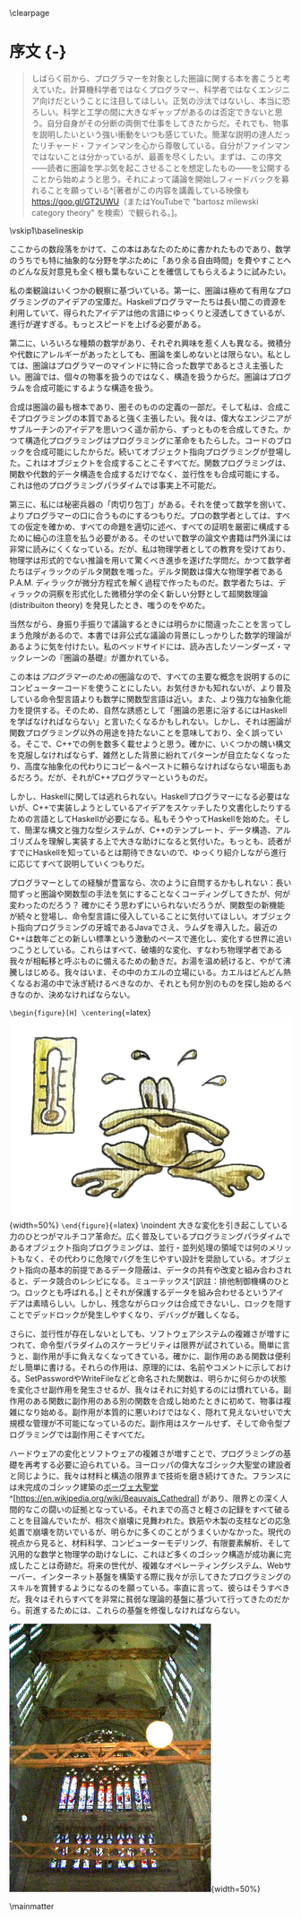 \clearpage

# 序文 {-}

> しばらく前から、プログラマーを対象とした圏論に関する本を書こうと考えていた。計算機科学者ではなくプログラマー、科学者ではなくエンジニア向けだということに注目してほしい。正気の沙汰ではないし、本当に恐ろしい。科学と工学の間に大きなギャップがあるのは否定できないと思う。自分自身がその分断の両側で仕事をしてきたからだ。それでも、物事を説明したいという強い衝動をいつも感じていた。簡潔な説明の達人だったリチャード・ファインマンを心から尊敬している。自分がファインマンではないことは分かっているが、最善を尽くしたい。まずは、この序文――読者に圏論を学ぶ気を起こさせることを想定したもの――を公開することから始めようと思う。それによって議論を開始しフィードバックを募れることを願っている^[著者がこの内容を講義している映像も<https://goo.gl/GT2UWU>（またはYouTubeで "bartosz milewski category theory" を検索）で観られる。]。

\vskip1\baselineskip

ここからの数段落をかけて、この本はあなたのために書かれたものであり、数学のうちでも特に抽象的な分野を学ぶために「あり余る自由時間」を費やすことへのどんな反対意見も全く根も葉もないことを確信してもらえるように試みたい。

私の楽観論はいくつかの観察に基づいている。第一に、圏論は極めて有用なプログラミングのアイデアの宝庫だ。Haskellプログラマーたちは長い間この資源を利用していて、得られたアイデアは他の言語にゆっくりと浸透してきているが、進行が遅すぎる。もっとスピードを上げる必要がある。

第二に、いろいろな種類の数学があり、それぞれ興味を惹く人も異なる。微積分や代数にアレルギーがあったとしても、圏論を楽しめないとは限らない。私としては、圏論はプログラマーのマインドに特に合った数学であるとさえ主張したい。圏論では、個々の物事を扱うのではなく、構造を扱うからだ。圏論はプログラムを合成可能にするような構造を扱う。

合成は圏論の最も根本であり、圏そのものの定義の一部だ。そして私は、合成こそプログラミングの本質であると強く主張したい。我々は、偉大なエンジニアがサブルーチンのアイデアを思いつく遥か前から、ずっとものを合成してきた。かつて構造化プログラミングはプログラミングに革命をもたらした。コードのブロックを合成可能にしたからだ。続いてオブジェクト指向プログラミングが登場した。これはオブジェクトを合成することこそすべてだ。関数プログラミングは、関数や代数的データ構造を合成するだけでなく、並行性をも合成可能にする。これは他のプログラミングパラダイムでは事実上不可能だ。

第三に、私には秘密兵器の「肉切り包丁」がある。それを使って数学を捌いて、よりプログラマーの口に合うものにするつもりだ。プロの数学者としては、すべての仮定を確かめ、すべての命題を適切に述べ、すべての証明を厳密に構成するために細心の注意を払う必要がある。そのせいで数学の論文や書籍は門外漢には非常に読みにくくなっている。だが、私は物理学者としての教育を受けており、物理学は形式的でない推論を用いて驚くべき進歩を遂げた学問だ。かつて数学者たちはディラックのデルタ関数を嗤った。デルタ関数は偉大な物理学者であるP.A.M. ディラックが微分方程式を解く過程で作ったものだ。数学者たちは、ディラックの洞察を形式化した微積分学の全く新しい分野として超関数理論 (distribuiton theory) を発見したとき、嗤うのをやめた。

当然ながら、身振り手振りで議論するときには明らかに間違ったことを言ってしまう危険があるので、本書では非公式な議論の背景にしっかりした数学的理論があるように気を付けたい。私のベッドサイドには、読み古したソーンダーズ・マックレーンの『圏論の基礎』が置かれている。

この本は*プログラマーのための*圏論なので、すべての主要な概念を説明するのにコンピューターコードを使うことにしたい。お気付きかも知れないが、より普及している命令型言語よりも数学に関数型言語は近い。また、より強力な抽象化能力を提供する。そのため、自然な誘惑として「圏論の恩恵に浴するにはHaskellを学ばなければならない」と言いたくなるかもしれない。しかし、それは圏論が関数プログラミング以外の用途を持たないことを意味しており、全く誤っている。そこで、C++での例を数多く載せようと思う。確かに、いくつかの醜い構文を克服しなければならず、雑然とした背景に紛れてパターンが目立たなくなったり、高度な抽象化の代わりにコピー＆ペーストに頼らなければならない場面もあるだろう。だが、それがC++プログラマーというものだ。

しかし、Haskellに関しては逃れられない。Haskellプログラマーになる必要はないが、C++で実装しようとしているアイデアをスケッチしたり文書化したりするための言語としてHaskellが必要になる。私もそうやってHaskellを始めた。そして、簡潔な構文と強力な型システムが、C++のテンプレート、データ構造、アルゴリズムを理解し実装する上で大きな助けになると気付いた。もっとも、読者がすでにHaskellを知っているとは期待できないので、ゆっくり紹介しながら進行に応じてすべて説明していくつもりだ。

プログラマーとしての経験が豊富なら、次のように自問するかもしれない：長い間ずっと圏論や関数型の手法を気にすることなくコーディングしてきたが、何が変わったのだろう？
確かにそう思わずにいられないだろうが、関数型の新機能が続々と登場し、命令型言語に侵入していることに気付いてほしい。オブジェクト指向プログラミングの牙城であるJavaでさえ、ラムダを導入した。最近のC++は数年ごとの新しい標準という激動のペースで進化し、変化する世界に追いつこうとしている。これらはすべて、破壊的な変化、すなわち物理学者である我々が相転移と呼ぶものに備えるための動きだ。お湯を温め続けると、やがて沸騰しはじめる。我々はいま、その中のカエルの立場にいる。カエルはどんどん熱くなるお湯の中で泳ぎ続けるべきなのか、それとも何か別のものを探し始めるべきなのか、決めなければならない。

`\begin{figure}[H] \centering`{=latex}
![](images/img_1299.jpg){width=50%}
`\end{figure}`{=latex}
\noindent
大きな変化を引き起こしている力のひとつがマルチコア革命だ。広く普及しているプログラミングパラダイムであるオブジェクト指向プログラミングは、並行・並列処理の領域では何のメリットもなく、その代わりに危険でバグを生じやすい設計を奨励している。オブジェクト指向の基本的前提であるデータ隠蔽は、データの共有や改変と組み合わされると、データ競合のレシピになる。ミューテックス^[訳註：排他制御機構のひとつ。ロックとも呼ばれる。] とそれが保護するデータを組み合わせるというアイデアは素晴らしい。しかし、残念ながらロックは合成できないし、ロックを隠すことでデッドロックが発生しやすくなり、デバッグが難しくなる。

さらに、並行性が存在しないとしても、ソフトウェアシステムの複雑さが増すにつれて、命令型パラダイムのスケーラビリティは限界が試されている。簡単に言うと、副作用が手に負えなくなってきている。確かに、副作用のある関数は便利だし簡単に書ける。それらの作用は、原理的には、名前やコメントに示しておける。SetPasswordやWriteFileなどと命名された関数は、明らかに何らかの状態を変化させ副作用を発生させるが、我々はそれに対処するのには慣れている。副作用のある関数に副作用のある別の関数を合成し始めたときに初めて、物事は複雑になり始める。副作用が本質的に悪いわけではなく、隠れて見えないせいで大規模な管理が不可能になっているのだ。副作用はスケールせず、そして命令型プログラミングでは副作用こそすべてだ。

ハードウェアの変化とソフトウェアの複雑さが増すことで、プログラミングの基礎を再考する必要に迫られている。ヨーロッパの偉大なゴシック大聖堂の建設者と同じように、我々は材料と構造の限界まで技術を磨き続けてきた。フランスには未完成のゴシック建築の[ボーヴェ大聖堂](https://en.wikipedia.org/wiki/Beauvais_Cathedral)^[<https://en.wikipedia.org/wiki/Beauvais_Cathedral>] があり、限界との深く人間的なこの闘いの証拠となっている。それまでの高さと軽さの記録をすべて破ることを目論んでいたが、相次ぐ崩壊に見舞われた。鉄筋や木製の支柱などの応急処置で崩壊を防いでいるが、明らかに多くのことがうまくいかなかった。現代の視点から見ると、材料科学、コンピューターモデリング、有限要素解析、そして汎用的な数学と物理学の助けなしに、これほど多くのゴシック構造が成功裏に完成したことは奇跡だ。将来の世代が、複雑なオペレーティングシステム、Webサーバー、インターネット基盤を構築する際に我々が示してきたプログラミングのスキルを賞賛するようになるのを願っている。率直に言って、彼らはそうすべきだ。我々はそれらすべてを非常に貧弱な理論的基盤に基づいて行ってきたのだから。前進するためには、これらの基盤を修復しなければならない。

![ボーヴェ大聖堂の崩壊を阻止するための応急処置](images/beauvais_interior_supports.jpg "ボーヴェ大聖堂の崩壊を阻止するための応急処置"){width=50%}

\mainmatter
